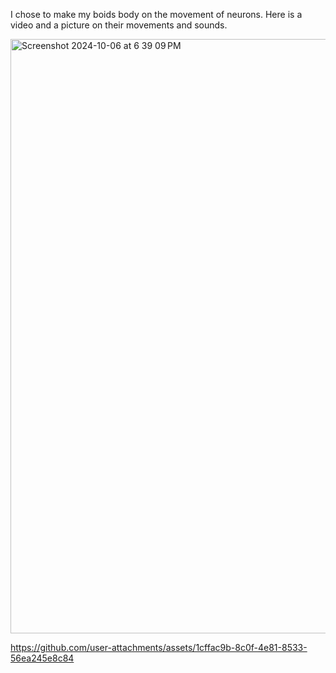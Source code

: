 I chose to make my boids body on the movement of neurons. Here is a video and a picture on their movements and sounds.

<img width="951" alt="Screenshot 2024-10-06 at 6 39 09 PM" src="https://github.com/user-attachments/assets/636654c7-2578-4707-b166-4184bcacf53a">





https://github.com/user-attachments/assets/1cffac9b-8c0f-4e81-8533-56ea245e8c84

